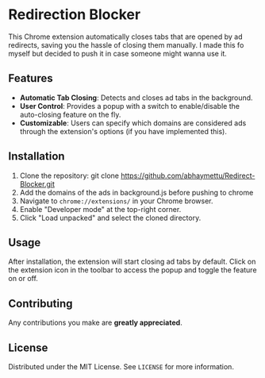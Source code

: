 # Redirection Blocker

This Chrome extension automatically closes tabs that are opened by ad redirects, saving you the hassle of closing them manually. I made this fo myself but decided to push it in case someone might wanna use it.

## Features

- **Automatic Tab Closing**: Detects and closes ad tabs in the background.
- **User Control**: Provides a popup with a switch to enable/disable the auto-closing feature on the fly.
- **Customizable**: Users can specify which domains are considered ads through the extension's options (if you have implemented this).

## Installation

1. Clone the repository:
git clone https://github.com/abhaymettu/Redirect-Blocker.git
2. Add the domains of the ads in background.js before pushing to chrome
3. Navigate to `chrome://extensions/` in your Chrome browser.
4. Enable "Developer mode" at the top-right corner.
5. Click "Load unpacked" and select the cloned directory.

## Usage

After installation, the extension will start closing ad tabs by default. Click on the extension icon in the toolbar to access the popup and toggle the feature on or off.

## Contributing

Any contributions you make are **greatly appreciated**.

## License

Distributed under the MIT License. See `LICENSE` for more information.

